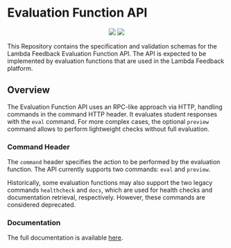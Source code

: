 # Evaluation Function API

<div style="text-align:center" align="center">
 <img src="https://github.com/lambda-feedback/evaluation-function-api/actions/workflows/openapi_docs.yml/badge.svg?branch=main" />
 <a href="https://lambda-feedback.github.io/evaluation-function-api/">
    <img src="https://img.shields.io/badge/Docs-OpenAPI-blue?logo=github&labelColor=24292E"/>
 </a>
</div>

This Repository contains the specification and validation schemas for the Lambda Feedback Evaluation Function API. The API is expected to be implemented by evaluation functions that are used in the Lambda Feedback platform.

## Overview

The Evaluation Function API uses an RPC-like approach via HTTP, handling commands in the command HTTP header. It evaluates student responses with the `eval` command. For more complex cases, the optional `preview` command allows to perform lightweight checks without full evaluation.

### Command Header

The `command` header specifies the action to be performed by the evaluation function. The API currently supports two commands: `eval` and `preview`.

Historically, some evaluation functions may also support the two legacy commands `healthcheck` and `docs`, which are used for health checks and documentation retrieval, respectively. However, these commands are considered deprecated.

### Documentation

The full documentation is available [here](https://lambda-feedback.github.io/evaluation-function-api/).
